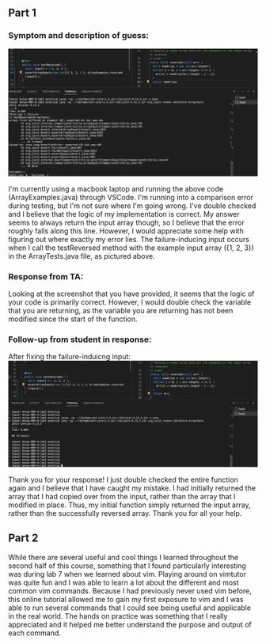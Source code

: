 ## Part 1
### Symptom and description of guess:
![image](error_lab5.png)

I'm currently using a macbook laptop and running the above code (ArrayExamples.java) through VSCode. I'm running into a comparison error during testing, but I'm not sure where I'm going wrong. I've double checked and I believe that the logic of my implementation is correct. My answer seems to always return the input array though, so I believe that the error roughly falls along this line. However, I would appreciate some help with figuring out where exactly my error lies. The failure-inducing input occurs when I call the testReversed method with the example input array ({1, 2, 3}) in the ArrayTests.java file, as pictured above.

### Response from TA:
Looking at the screenshot that you have provided, it seems that the logic of your code is primarily correct. However, I would double check the variable that you are returning, as the variable you are returning has not been modified since the start of the function.

### Follow-up from student in response:
After fixing the failure-induicng input:
![image](correct_lab5.png)

Thank you for your response! I just double checked the entire function again and I believe that I have caught my mistake. I had initially returned the array that I had copied over from the input, rather than the array that I modified in place. Thus, my initial function simply returned the input array, rather than the successfully reversed array. Thank you for all your help.


## Part 2
While there are several useful and cool things I learned throughout the second half of this course, something that I found particularly interesting was during lab 7 when we learned about vim. Playing around on vimtutor was quite fun and I was able to learn a lot about
the different and most common vim commands. Because I had previously never used vim before, this online tutorial allowed me to gain my first exposure to vim and I was able to run several commands that I could see being useful and applicable in the real world. The hands
on practice was something that I really appreciated and it helped me better understand the purpose and output of each command.
